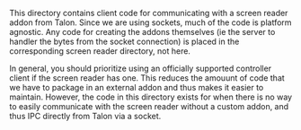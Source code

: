 This directory contains client code for communicating with a screen reader addon from Talon. Since we are using sockets, much of the code is platform agnostic. Any code for creating the addons themselves (ie the server to handler the bytes from the socket connection) is placed in the corresponding screen reader directory, not here.

In general, you should prioritize using an officially supported controller client if the screen reader has one. This reduces the amouunt of code that we have to package in an external addon and thus makes it easier to maintain. However, the code in this directory exists for when there is no way to easily communicate with the screen reader without a custom addon, and thus IPC directly from Talon via a socket.
